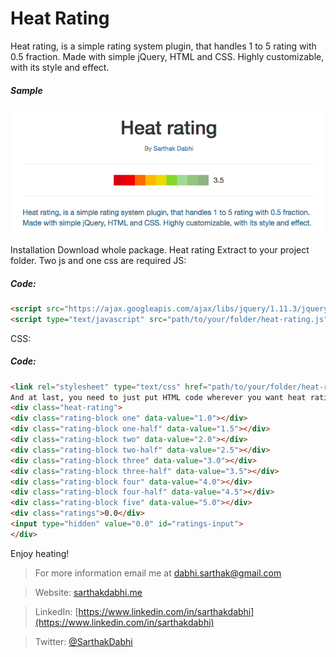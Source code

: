 # Heat Rating
Heat rating, is a simple rating system plugin, that handles 1 to 5 rating with 0.5 fraction. Made with simple jQuery, HTML and CSS. Highly customizable, with its style and effect.

##### Sample
<img src="heatrating.png">

Installation
Download whole package. Heat rating
Extract to your project folder.
Two js and one css are required 
JS:
##### Code:
```html
<script src="https://ajax.googleapis.com/ajax/libs/jquery/1.11.3/jquery.min.js"></script> 
<script type="text/javascript" src="path/to/your/folder/heat-rating.js"></script> 
```

CSS:
##### Code:
```html
<link rel="stylesheet" type="text/css" href="path/to/your/folder/heat-rating.css">
And at last, you need to just put HTML code wherever you want heat rating.	
<div class="heat-rating"> 
<div class="rating-block one" data-value="1.0"></div> 
<div class="rating-block one-half" data-value="1.5"></div> 
<div class="rating-block two" data-value="2.0"></div> 
<div class="rating-block two-half" data-value="2.5"></div> 
<div class="rating-block three" data-value="3.0"></div> 
<div class="rating-block three-half" data-value="3.5"></div> 
<div class="rating-block four" data-value="4.0"></div> 
<div class="rating-block four-half" data-value="4.5"></div> 
<div class="rating-block five" data-value="5.0"></div> 
<div class="ratings">0.0</div> 
<input type="hidden" value="0.0" id="ratings-input"> 
</div>
```
Enjoy heating!


> For more information email me at dabhi.sarthak@gmail.com

> Website: [sarthakdabhi.me](http://sarthakdabhi.me) 

> LinkedIn: [https://www.linkedin.com/in/sarthakdabhi](https://www.linkedin.com/in/sarthakdabhi)

> Twitter: [@SarthakDabhi](https://twitter.com/SarthakDabhi)
